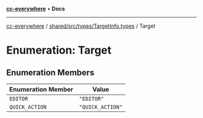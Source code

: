 [**cc-everywhere**](../../../../../index.md) • **Docs**

***

[cc-everywhere](../../../../../index.md) / [shared/src/types/TargetInfo.types](../index.md) / Target

# Enumeration: Target

## Enumeration Members

| Enumeration Member | Value |
| ------ | ------ |
| `EDITOR` | `"EDITOR"` |
| `QUICK_ACTION` | `"QUICK_ACTION"` |
